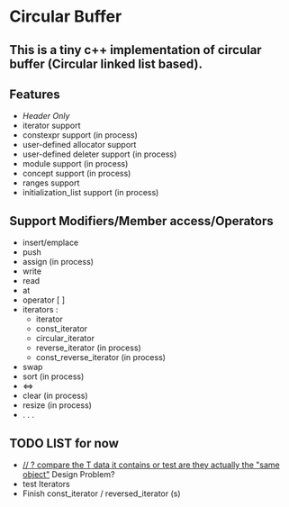 # Circular Buffer

## This is a tiny c++ implementation of circular buffer (Circular linked list based).

## Features

- *Header Only*
- iterator support 
- constexpr support (in process)
- user-defined allocator support  
- user-defined deleter support (in process)
- module support (in process)
- concept support (in process)
- ranges support  
- initialization_list support (in process)

## Support Modifiers/Member access/Operators

* insert/emplace
* push
* assign (in process)
* write
* read
* at
* operator [ ]
* iterators :
  * iterator
  * const_iterator 
  * circular_iterator
  * reverse_iterator (in process)
  * const_reverse_iterator (in process)
* swap
* sort (in process)
* <=>
* clear (in process)
* resize (in process)
* . . .

## TODO LIST for now

* [// ? compare the T data it contains or  test  are they actually the "same object"](https://github.com/Equationzhao/circle_buffer/blob/9159b6e2eca5607fd9063f3a8db61c05f09d8187/circular_buffer.h#L85) Design Problem?
* test Iterators 
* Finish const_iterator / reversed_iterator (s)
